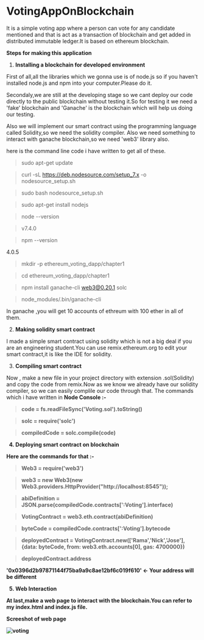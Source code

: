 # VotingAppOnBlockchain
It is a simple voting app where a person can vote for any candidate mentioned and that is act as a transaction of blockchain and get added in distributed immutable ledger.It is based on ethereum blockchain.

<b>Steps for making this application</b>

1) <b>Installing a blockchain for developed environment</b>

First of all,all the libraries which we gonna use is of node.js so if you haven't installed node.js and npm into your computer.Please do it.

Secondaly,we are still at the developing stage so we cant deploy our code directly to the public blockchain without testing it.So for testing it we need a 'fake' blockchain and 'Ganache' is the blockchain which will help us doing our testing.

Also we will implement our smart contract using the programming language called Solidity,so we need the solidity compiler.
Also we need something to interact with ganache blockchain,so we need 'web3' library also.

here is the command line code i have written to get all of these.

> sudo apt-get update

> curl -sL https://deb.nodesource.com/setup_7.x -o nodesource_setup.sh

> sudo bash nodesource_setup.sh

> sudo apt-get install nodejs

> node --version

> v7.4.0

> npm --version

4.0.5

> mkdir -p ethereum_voting_dapp/chapter1

> cd ethereum_voting_dapp/chapter1

> npm install ganache-cli web3@0.20.1 solc

> node_modules/.bin/ganache-cli


In ganache ,you will get 10 accounts of ethreum with 100 ether in all of them.

2) <b> Making solidity smart contract</b>
  
  I made a simple smart contract using solidity which is not a big deal if you are an engineering student.You can use remix.ethereum.org to edit your smart contract,it is like the IDE for solidity.
  
3) <b> Compiling smart contract </b>
  
  Now , make a new file in your project directory with extension .sol(Solidity) and copy the code from remix.Now as we know we already have our solidity compiler, so we can easily complile our code through that.
  The commands which i have written in <b>Node Console<b> :-
  
  > code = fs.readFileSync('Voting.sol').toString()
  
  > solc = require('solc')
  
  > compiledCode = solc.compile(code)
  
  
  
4) <b> Deploying smart contract on blockchain </b>

Here are the commands for that :-

> Web3 = require('web3')

> web3 = new Web3(new Web3.providers.HttpProvider("http://localhost:8545"));

> abiDefinition = JSON.parse(compiledCode.contracts[':Voting'].interface)

> VotingContract = web3.eth.contract(abiDefinition)

> byteCode = compiledCode.contracts[':Voting'].bytecode

> deployedContract = VotingContract.new(['Rama','Nick','Jose'],{data: byteCode, from: web3.eth.accounts[0], gas: 4700000})

> deployedContract.address

'0x0396d2b97871144f75ba9a9c8ae12bf6c019f610' <- Your address will be different

5) <b> Web Interaction </b>

At last,make a web page to interact with the blockchain.You can refer to my index.html and index.js file.


<b> Screeshot of web page </b>


![voting](https://user-images.githubusercontent.com/20643833/43989809-b7a5e076-9d6e-11e8-99ac-9d3119bc5053.png)
